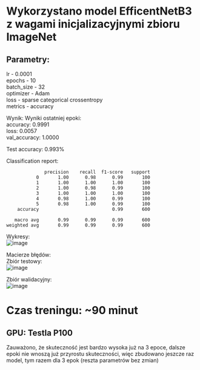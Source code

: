 # Wykorzystano model EfficentNetB3 z wagami inicjalizacyjnymi zbioru ImageNet

## Parametry:
lr - 0.0001  
epochs - 10  
batch_size - 32  
optimizer - Adam  
loss - sparse categorical crossentropy  
metrics - accuracy  

Wynik:
Wyniki ostatniej epoki:  
accuracy: 0.9991  
loss: 0.0057  
val_accuracy: 1.0000  


Test accuracy: 0.993%

Classification report:
```
              precision    recall  f1-score   support  
           0       1.00      0.98      0.99       100  
           1       1.00      1.00      1.00       100  
           2       1.00      0.98      0.99       100  
           3       1.00      1.00      1.00       100  
           4       0.98      1.00      0.99       100  
           5       0.98      1.00      0.99       100  
    accuracy                           0.99       600

   macro avg       0.99      0.99      0.99       600  
weighted avg       0.99      0.99      0.99       600  
```


Wykresy:  
![image](https://github.com/kacpermisiek/ml-projekt/assets/56176866/8eedccbe-aaad-4804-a679-f8442f243ce1)


Macierze błędów:  
Zbiór testowy:  
![image](https://github.com/kacpermisiek/ml-projekt/assets/56176866/c9267f20-f5c1-4fa1-bfd9-2eabc6851d2b)
  
Zbiór walidacyjny:  
![image](https://github.com/kacpermisiek/ml-projekt/assets/56176866/0af8f8b9-7dac-459b-8ffa-56731a574241)






# Czas treningu: ~90 minut
## GPU: Testla P100


Zauważono, że skuteczność jest bardzo wysoka już na 3 epoce, dalsze epoki nie wnoszą już przyrostu skuteczności, 
więc zbudowano jeszcze raz model, tym razem dla 3 epok (reszta parametrów bez zmian)
